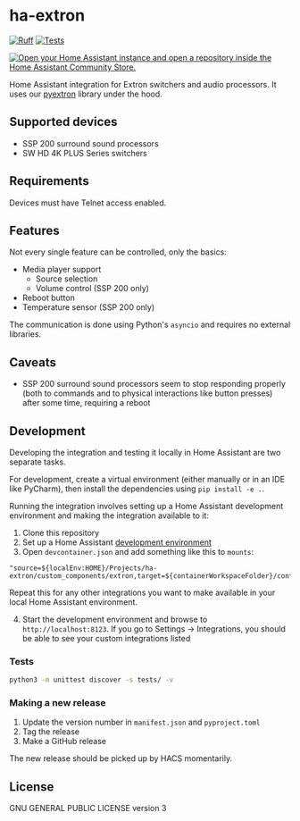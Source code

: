 # ha-extron

[![Ruff](https://github.com/NitorCreations/ha-extron/actions/workflows/ruff.yaml/badge.svg)](https://github.com/NitorCreations/ha-extron/actions/workflows/ruff.yaml)
[![Tests](https://github.com/NitorCreations/ha-extron/actions/workflows/unittest.yaml/badge.svg)](https://github.com/NitorCreations/ha-extron/actions/workflows/unittest.yaml)

[![Open your Home Assistant instance and open a repository inside the Home Assistant Community Store.](https://my.home-assistant.io/badges/hacs_repository.svg)](https://my.home-assistant.io/redirect/hacs_repository/?owner=NitorCreations&repository=https%3A%2F%2Fgithub.com%2FNitorCreations%2Fha-extron)

Home Assistant integration for Extron switchers and audio processors. It uses our 
[pyextron](https://github.com/NitorCreations/pyextron) library under the hood.

## Supported devices

* SSP 200 surround sound processors
* SW HD 4K PLUS Series switchers

## Requirements

Devices must have Telnet access enabled.

## Features

Not every single feature can be controlled, only the basics:

* Media player support
  * Source selection
  * Volume control (SSP 200 only)
* Reboot button
* Temperature sensor (SSP 200 only)

The communication is done using Python's `asyncio` and requires no external libraries.

## Caveats

* SSP 200 surround sound processors seem to stop responding properly (both to commands and to physical interactions 
  like button presses) after some time, requiring a reboot 

## Development

Developing the integration and testing it locally in Home Assistant are two separate tasks.

For development, create a virtual environment (either manually or in an IDE like PyCharm), then install the 
dependencies using `pip install -e .`.

Running the integration involves setting up a Home Assistant development environment and making the integration 
available to it:

1. Clone this repository
2. Set up a Home Assistant [development environment](https://developers.home-assistant.io/docs/development_environment/)
3. Open `devcontainer.json` and add something like this to `mounts`:

```
"source=${localEnv:HOME}/Projects/ha-extron/custom_components/extron,target=${containerWorkspaceFolder}/config/custom_components/extron,type=bind",
```

Repeat this for any other integrations you want to make available in your local Home Assistant environment.

4. Start the development environment and browse to `http://localhost:8123`. If you go to Settings -> Integrations, you should be able to see your 
   custom integrations listed

### Tests

```bash
python3 -m unittest discover -s tests/ -v
```

### Making a new release

1. Update the version number in `manifest.json` and `pyproject.toml`
2. Tag the release
3. Make a GitHub release

The new release should be picked up by HACS momentarily.

## License

GNU GENERAL PUBLIC LICENSE version 3
